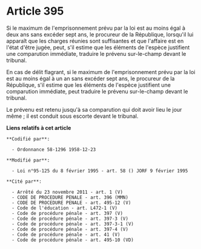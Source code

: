 # Article 395

Si le maximum de l'emprisonnement prévu par la loi est au moins égal à deux ans sans excéder sept ans, le procureur de la
République, lorsqu'il lui apparaît que les charges réunies sont suffisantes et que l'affaire est en l'état d'être jugée,
peut, s'il estime que les éléments de l'espèce justifient une comparution immédiate, traduire le prévenu sur-le-champ devant
le tribunal.

En cas de délit flagrant, si le maximum de l'emprisonnement prévu par la loi est au moins égal à un an sans excéder sept ans,
le procureur de la République, s'il estime que les éléments de l'espèce justifient une comparution immédiate, peut traduire
le prévenu sur-le-champ devant le tribunal.

Le prévenu est retenu jusqu'à sa comparution qui doit avoir lieu le jour même ; il est conduit sous escorte devant le
tribunal.

**Liens relatifs à cet article**

	**Codifié par**:

	  - Ordonnance 58-1296 1958-12-23

	**Modifié par**:

	  - Loi n°95-125 du 8 février 1995 - art. 58 () JORF 9 février 1995

	**Cité par**:

	  - Arrêté du 23 novembre 2011 - art. 1 (V)
	  - CODE DE PROCEDURE PENALE - art. 396 (MMN)
	  - CODE DE PROCEDURE PENALE - art. 495-12 (V)
	  - Code de l'éducation - art. L472-1 (V)
	  - Code de procédure pénale - art. 397 (V)
	  - Code de procédure pénale - art. 397-3 (V)
	  - Code de procédure pénale - art. 397-3-1 (V)
	  - Code de procédure pénale - art. 397-4 (V)
	  - Code de procédure pénale - art. 41 (V)
	  - Code de procédure pénale - art. 495-10 (VD)
